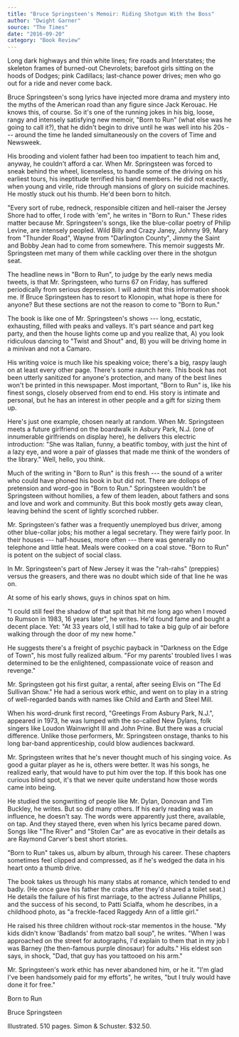 ```yaml
---
title: "Bruce Springsteen's Memoir: Riding Shotgun With the Boss"
author: "Dwight Garner"
source: "The Times"
date: "2016-09-20"
category: "Book Review"
---
```


Long dark highways and thin white lines; fire roads and Interstates; the skeleton frames of burned-out Chevrolets; barefoot girls sitting on the hoods of Dodges; pink Cadillacs; last-chance power drives; men who go out for a ride and never come back.

Bruce Springsteen's song lyrics have injected more drama and mystery into the myths of the American road than any figure since Jack Kerouac. He knows this, of course. So it's one of the running jokes in his big, loose, rangy and intensely satisfying new memoir, "Born to Run" (what else was he going to call it?), that he didn't begin to drive until he was well into his 20s --- around the time he landed simultaneously on the covers of Time and Newsweek.

His brooding and violent father had been too impatient to teach him and, anyway, he couldn't afford a car. When Mr. Springsteen was forced to sneak behind the wheel, licenseless, to handle some of the driving on his earliest tours, his ineptitude terrified his band members. He did not exactly, when young and virile, ride through mansions of glory on suicide machines. He mostly stuck out his thumb. He'd been born to hitch.

"Every sort of rube, redneck, responsible citizen and hell-raiser the Jersey Shore had to offer, I rode with 'em", he writes in "Born to Run." These rides matter because Mr. Springsteen's songs, like the blue-collar poetry of Philip Levine, are intensely peopled. Wild Billy and Crazy Janey, Johnny 99, Mary from "Thunder Road", Wayne from "Darlington County", Jimmy the Saint and Bobby Jean had to come from somewhere. This memoir suggests Mr. Springsteen met many of them while cackling over there in the shotgun seat.

The headline news in "Born to Run", to judge by the early news media tweets, is that Mr. Springsteen, who turns 67 on Friday, has suffered periodically from serious depression. I will admit that this information shook me. If Bruce Springsteen has to resort to Klonopin, what hope is there for anyone? But these sections are not the reason to come to "Born to Run."

The book is like one of Mr. Springsteen's shows --- long, ecstatic, exhausting, filled with peaks and valleys. It's part séance and part keg party, and then the house lights come up and you realize that, A) you look ridiculous dancing to "Twist and Shout" and, B) you will be driving home in a minivan and not a Camaro.

His writing voice is much like his speaking voice; there's a big, raspy laugh on at least every other page. There's some raunch here. This book has not been utterly sanitized for anyone's protection, and many of the best lines won't be printed in this newspaper. Most important, "Born to Run" is, like his finest songs, closely observed from end to end. His story is intimate and personal, but he has an interest in other people and a gift for sizing them up.

Here's just one example, chosen nearly at random. When Mr. Springsteen meets a future girlfriend on the boardwalk in Asbury Park, N.J. (one of innumerable girlfriends on display here), he delivers this electric introduction: "She was Italian, funny, a beatific tomboy, with just the hint of a lazy eye, and wore a pair of glasses that made me think of the wonders of the library." Well, hello, you think.

Much of the writing in "Born to Run" is this fresh --- the sound of a writer who could have phoned his book in but did not. There are dollops of pretension and word-goo in "Born to Run." Springsteen wouldn't be Springsteen without homilies, a few of them leaden, about fathers and sons and love and work and community. But this book mostly gets away clean, leaving behind the scent of lightly scorched rubber.

Mr. Springsteen's father was a frequently unemployed bus driver, among other blue-collar jobs; his mother a legal secretary. They were fairly poor. In their houses --- half-houses, more often --- there was generally no telephone and little heat. Meals were cooked on a coal stove. "Born to Run" is potent on the subject of social class.

In Mr. Springsteen's part of New Jersey it was the "rah-rahs" (preppies) versus the greasers, and there was no doubt which side of that line he was on.

At some of his early shows, guys in chinos spat on him.

"I could still feel the shadow of that spit that hit me long ago when I moved to Rumson in 1983, 16 years later", he writes. He'd found fame and bought a decent place. Yet: "At 33 years old, I still had to take a big gulp of air before walking through the door of my new home."

He suggests there's a freight of psychic payback in "Darkness on the Edge of Town", his most fully realized album. "For my parents' troubled lives I was determined to be the enlightened, compassionate voice of reason and revenge."

Mr. Springsteen got his first guitar, a rental, after seeing Elvis on "The Ed Sullivan Show." He had a serious work ethic, and went on to play in a string of well-regarded bands with names like Child and Earth and Steel Mill.

When his word-drunk first record, "Greetings From Asbury Park, N.J.", appeared in 1973, he was lumped with the so-called New Dylans, folk singers like Loudon Wainwright III and John Prine. But there was a crucial difference. Unlike those performers, Mr. Springsteen onstage, thanks to his long bar-band apprenticeship, could blow audiences backward.

Mr. Springsteen writes that he's never thought much of his singing voice. As good a guitar player as he is, others were better. It was his songs, he realized early, that would have to put him over the top. If this book has one curious blind spot, it's that we never quite understand how those words came into being.

He studied the songwriting of people like Mr. Dylan, Donovan and Tim Buckley, he writes. But so did many others. If his early reading was an influence, he doesn't say. The words were apparently just there, available, on tap. And they stayed there, even when his lyrics became pared down. Songs like "The River" and "Stolen Car" are as evocative in their details as are Raymond Carver's best short stories.

"Born to Run" takes us, album by album, through his career. These chapters sometimes feel clipped and compressed, as if he's wedged the data in his heart onto a thumb drive.

The book takes us through his many stabs at romance, which tended to end badly. (He once gave his father the crabs after they'd shared a toilet seat.) He details the failure of his first marriage, to the actress Julianne Phillips, and the success of his second, to Patti Scialfa, whom he describes, in a childhood photo, as "a freckle-faced Raggedy Ann of a little girl."

He raised his three children without rock-star mementos in the house. "My kids didn't know 'Badlands' from matzo ball soup", he writes. "When I was approached on the street for autographs, I'd explain to them that in my job I was Barney (the then-famous purple dinosaur) for adults." His eldest son says, in shock, "Dad, that guy has you tattooed on his arm."

Mr. Springsteen's work ethic has never abandoned him, or he it. "I'm glad I've been handsomely paid for my efforts", he writes, "but I truly would have done it for free."

Born to Run

Bruce Springsteen

Illustrated. 510 pages. Simon & Schuster. $32.50.